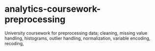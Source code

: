 # analytics-coursework-preprocessing

University coursework for preprocessing data; cleaning, missing value handling, histograms, outlier handling, normalization, variable encoding, recoding, 
